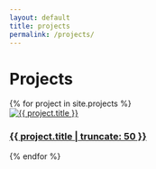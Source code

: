 ```yaml
---
layout: default
title: projects
permalink: /projects/
---
```


# Projects

<div class="project-grid">
  {% for project in site.projects %}
    <div class="project-card">
      <a href="{{ project.url }}">
        <img src="{{ project.image }}" alt="{{ project.title }}">
        <h3>{{ project.title | truncate: 50 }}</h3>
      </a>
    </div>
  {% endfor %}
</div>

